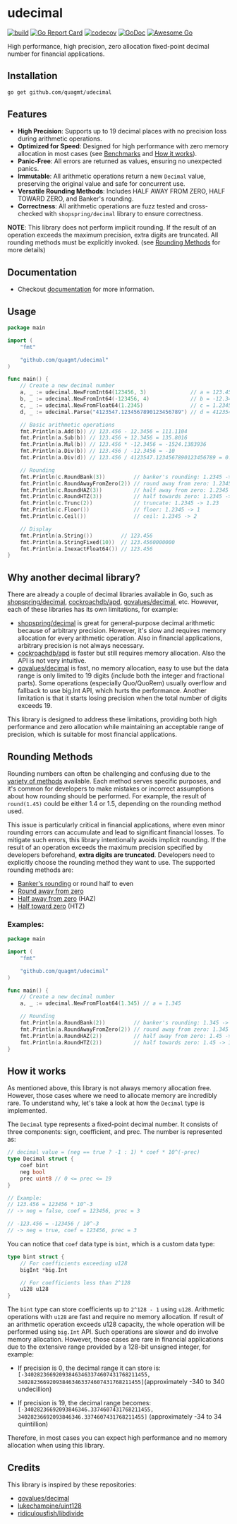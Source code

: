# udecimal

[![build](https://github.com/quagmt/udecimal/actions/workflows/test.yaml/badge.svg)](https://github.com/quagmt/udecimal/actions/workflows/test.yaml)
[![Go Report Card](https://goreportcard.com/badge/github.com/quagmt/udecimal)](https://goreportcard.com/report/github.com/quagmt/udecimal)
[![codecov](https://codecov.io/gh/quagmt/udecimal/graph/badge.svg?token=662ET843EZ)](https://codecov.io/gh/quagmt/udecimal)
[![GoDoc](https://pkg.go.dev/badge/github.com/quagmt/udecimal)](https://pkg.go.dev/github.com/quagmt/udecimal)
[![Awesome Go](https://awesome.re/mentioned-badge.svg)](https://github.com/avelino/awesome-go#financial)

High performance, high precision, zero allocation fixed-point decimal number for financial applications.

## Installation

```sh
go get github.com/quagmt/udecimal
```

## Features

- **High Precision**: Supports up to 19 decimal places with no precision loss during arithmetic operations.
- **Optimized for Speed**: Designed for high performance with zero memory allocation in most cases (see [Benchmarks](benchmarks/README.md) and [How it works](#how-it-works)).
- **Panic-Free**: All errors are returned as values, ensuring no unexpected panics.
- **Immutable**: All arithmetic operations return a new `Decimal` value, preserving the original value and safe for concurrent use.
- **Versatile Rounding Methods**: Includes HALF AWAY FROM ZERO, HALF TOWARD ZERO, and Banker's rounding.
  <br/>
- **Correctness**: All arithmetic operations are fuzz tested and cross-checked with `shopspring/decimal` library to ensure correctness.

**NOTE**: This library does not perform implicit rounding. If the result of an operation exceeds the maximum precision, extra digits are truncated. All rounding methods must be explicitly invoked. (see [Rounding Methods](#rounding-methods) for more details)

## Documentation

- Checkout [documentation](https://pkg.go.dev/github.com/quagmt/udecimal) for more information.

## Usage

```go
package main

import (
	"fmt"

	"github.com/quagmt/udecimal"
)

func main() {
	// Create a new decimal number
	a, _ := udecimal.NewFromInt64(123456, 3)              // a = 123.456
	b, _ := udecimal.NewFromInt64(-123456, 4)             // b = -12.3456
	c, _ := udecimal.NewFromFloat64(1.2345)               // c = 1.2345
	d, _ := udecimal.Parse("4123547.1234567890123456789") // d = 4123547.1234567890123456789

	// Basic arithmetic operations
	fmt.Println(a.Add(b)) // 123.456 - 12.3456 = 111.1104
	fmt.Println(a.Sub(b)) // 123.456 + 12.3456 = 135.8016
	fmt.Println(a.Mul(b)) // 123.456 * -12.3456 = -1524.1383936
	fmt.Println(a.Div(b)) // 123.456 / -12.3456 = -10
	fmt.Println(a.Div(d)) // 123.456 / 4123547.1234567890123456789 = 0.0000299392722585176

	// Rounding
	fmt.Println(c.RoundBank(3))         // banker's rounding: 1.2345 -> 1.234
	fmt.Println(c.RoundAwayFromZero(2)) // round away from zero: 1.2345 -> 1.24
	fmt.Println(c.RoundHAZ(3))          // half away from zero: 1.2345 -> 1.235
	fmt.Println(c.RoundHTZ(3))          // half towards zero: 1.2345 -> 1.234
	fmt.Println(c.Trunc(2))             // truncate: 1.2345 -> 1.23
	fmt.Println(c.Floor())              // floor: 1.2345 -> 1
	fmt.Println(c.Ceil())               // ceil: 1.2345 -> 2

	// Display
	fmt.Println(a.String())         // 123.456
	fmt.Println(a.StringFixed(10))  // 123.4560000000
	fmt.Println(a.InexactFloat64()) // 123.456
}
```

## Why another decimal library?

There are already a couple of decimal libraries available in Go, such as [shopspring/decimal](https://github.com/shopspring/decimal), [cockroachdb/apd](https://github.com/cockroachdb/apd), [govalues/decimal](https://github.com/govalues/decimal), etc. However, each of these libraries has its own limitations, for example:

- [shopspring/decimal](https://github.com/shopspring/decimal) is great for general-purpose decimal arithmetic because of arbitrary precision. However, it's slow and requires memory allocation for every arithmetic operation. Also in financial applications, arbitrary precision is not always necessary.
- [cockroachdb/apd](https://github.com/cockroachdb/apd) is faster but still requires memory allocation. Also the API is not very intuitive.
- [govalues/decimal](https://github.com/govalues/decimal) is fast, no memory allocation, easy to use but the data range is only limited to 19 digits (include both the integer and fractional parts). Some operations (especially Quo/QuoRem) usually overflow and fallback to use big.Int API, which hurts the performance. Another limitation is that it starts losing precision when the total number of digits exceeds 19.

This library is designed to address these limitations, providing both high performance and zero allocation while maintaining an acceptable range of precision, which is suitable for most financial applications.

## Rounding Methods

Rounding numbers can often be challenging and confusing due to the [variety of methods](https://www.mathsisfun.com/numbers/rounding-methods.html) available. Each method serves specific purposes, and it's common for developers to make mistakes or incorrect assumptions about how rounding should be performed. For example, the result of `round(1.45)` could be either 1.4 or 1.5, depending on the rounding method used.

This issue is particularly critical in financial applications, where even minor rounding errors can accumulate and lead to significant financial losses. To mitigate such errors, this library intentionally avoids implicit rounding. If the result of an operation exceeds the maximum precision specified by developers beforehand, **extra digits are truncated**. Developers need to explicitly choose the rounding method they want to use. The supported rounding methods are:

- [Banker's rounding](https://en.wikipedia.org/wiki/Rounding#Rounding_half_to_even) or round half to even
- [Round away from zero](https://en.wikipedia.org/wiki/Rounding#Rounding_away_from_zero)
- [Half away from zero](https://en.wikipedia.org/wiki/Rounding#Rounding_half_away_from_zero) (HAZ)
- [Half toward zero](https://en.wikipedia.org/wiki/Rounding#Rounding_half_toward_zero) (HTZ)

### Examples:

```go
package main

import (
	"fmt"

	"github.com/quagmt/udecimal"
)

func main() {
	// Create a new decimal number
	a, _ := udecimal.NewFromFloat64(1.345) // a = 1.345

	// Rounding
	fmt.Println(a.RoundBank(2))         // banker's rounding: 1.345 -> 1.34
	fmt.Println(a.RoundAwayFromZero(2)) // round away from zero: 1.345 -> 1.35
	fmt.Println(a.RoundHAZ(2))          // half away from zero: 1.45 -> 1.35
	fmt.Println(a.RoundHTZ(2))          // half towards zero: 1.45 -> 1.34
}
```

## How it works

As mentioned above, this library is not always memory allocation free. However, those cases where we need to allocate memory are incredibly rare. To understand why, let's take a look at how the `Decimal` type is implemented.

The `Decimal` type represents a fixed-point decimal number. It consists of three components: sign, coefficient, and prec. The number is represented as:

```go
// decimal value = (neg == true ? -1 : 1) * coef * 10^(-prec)
type Decimal struct {
	coef bint
	neg bool
	prec uint8 // 0 <= prec <= 19
}

// Example:
// 123.456 = 123456 * 10^-3
// -> neg = false, coef = 123456, prec = 3

// -123.456 = -123456 / 10^-3
// -> neg = true, coef = 123456, prec = 3
```

You can notice that `coef` data type is `bint`, which is a custom data type:

```go
type bint struct {
	// For coefficients exceeding u128
	bigInt *big.Int

	// For coefficients less than 2^128
	u128 u128
}
```

The `bint` type can store coefficients up to `2^128 - 1` using `u128`. Arithmetic operations with `u128` are fast and require no memory allocation. If result of an arithmetic operation exceeds u128 capacity, the whole operation will be performed using `big.Int` API. Such operations are slower and do involve memory allocation. However, those cases are rare in financial applications due to the extensive range provided by a 128-bit unsigned integer, for example:

- If precision is 0, the decimal range it can store is:
  `[-340282366920938463463374607431768211455, 340282366920938463463374607431768211455]`(approximately -340 to 340 undecillion)

- If precision is 19, the decimal range becomes:
  `[-34028236692093846346.3374607431768211455, 34028236692093846346.3374607431768211455]` (approximately -34 to 34 quintillion)

Therefore, in most cases you can expect high performance and no memory allocation when using this library.

## Credits

This library is inspired by these repositories:

- [govalues/decimal](https://github.com/govalues/decimal)
- [lukechampine/uint128](https://github.com/lukechampine/uint128)
- [ridiculousfish/libdivide](https://github.com/ridiculousfish/libdivide)
